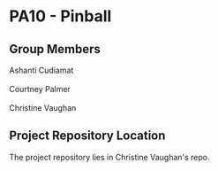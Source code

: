 # PA10 - Pinball

## Group Members
Ashanti Cudiamat<br/><br/>
Courtney Palmer<br/><br/>
Christine Vaughan

## Project Repository Location
The project repository lies in Christine Vaughan's repo.
